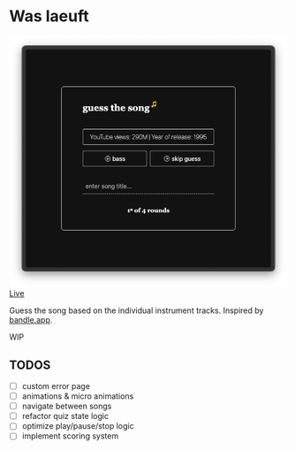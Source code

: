 # Was laeuft

![app screenshot](screen.png)  
[Live](https://was-laeuft.pages.dev/)

Guess the song based on the individual instrument tracks.
Inspired by [bandle.app](https://bandle.app/).

WIP

## TODOS

- [ ] custom error page
- [ ] animations & micro animations
- [ ] navigate between songs
- [ ] refactor quiz state logic
- [ ] optimize play/pause/stop logic
- [ ] implement scoring system
